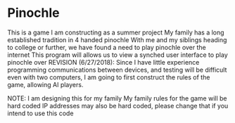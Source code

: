 # Pinochle

This is a game I am constructing as a summer project
My family has a long established tradition in 4 handed pinochle
With me and my siblings heading to college or further, we have
found a need to play pinochle over the internet
This program will allows us to view a synched user interface to play pinochle over
REVISION (6/27/2018):
Since I have little experience programming communications between devices, and testing will
be difficult even with two computers, I am going to first construct the rules of the game,
allowing AI players.


NOTE:
I am designing this for my family
My family rules for the game will be hard coded
IP addresses may also be hard coded, please change that if you intend to use this code
